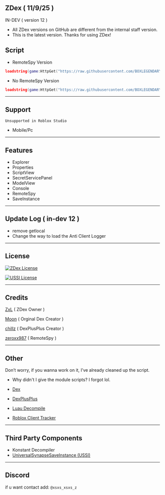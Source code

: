 ## ZDex ( 11/9/25 )
IN-DEV ( version 12 )
* All ZDex versions on GitHub are different from the internal staff version.
* This is the latest version. Thanks for using ZDex!

## Script
* RemoteSpy Version
```lua
loadstring(game:HttpGet("https://raw.githubusercontent.com/BOXLEGENDARY/ZDex/main/ZDex1.lua"))()
```
* No RemoteSpy Version
```lua
loadstring(game:HttpGet("https://raw.githubusercontent.com/BOXLEGENDARY/ZDex/main/ZDex2.lua"))()
```

---

## Support
`Unsupported in Roblox Studio`
* Mobile/Pc

---

## Features
* Explorer
* Properties
* ScriptView
* SecretServicePanel
* ModelView
* Console
* RemoteSpy
* SaveInstance

---

## Update Log ( in-dev 12 )
* remove getlocal
* Change the way to load the Anti Client Logger

---

## License
[![ZDex License](https://img.shields.io/badge/ZDex-License-green)](https://github.com/BOXLEGENDARY/ZDex/blob/main/LICENSE)

[![USSI License](https://img.shields.io/badge/USSI-License-green)](https://github.com/luau/UniversalSynSaveInstance/blob/main/LICENSE)

---

## Credits
[ZxL](https://youtu.be/dQw4w9WgXcQ?si=IkAXjfO3Uf2UOJ9V) ( ZDex Owner )

[Moon](https://github.com/LorekeeperZinnia) ( Orginal Dex Creator )

[chillz](https://github.com/AZYsGithub) ( DexPlusPlus Creator )

[zeroxx987](https://scriptblox.com/script/Universal-Script-BootSpy-12998) ( RemoteSpy )

---

## Other
Don’t worry, if you wanna work on it, I’ve already cleaned up the script.
* Why didn't I give the module scripts? I forgot lol.

* [Dex](https://github.com/LorekeeperZinnia/Dex)

* [DexPlusPlus](https://github.com/AZYsGithub/DexPlusPlus)

* [Luau Decompile](https://github.com/BOXLEGENDARY/LuauDecompile)

* [Roblox Client Tracker](https://github.com/MaximumADHD/Roblox-Client-Tracker)

---

## Third Party Components
* Konstant Decompiler
* [UniversalSynapseSaveInstance (USSI)](https://github.com/luau/UniversalSynSaveInstance)

---

## Discord
if u want contact add: `@xsxs_xsxs_z`
